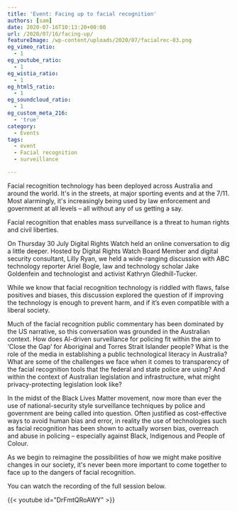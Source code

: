 ```yaml
---
title: 'Event: Facing up to facial recognition'
authors: [sam]
date: 2020-07-16T10:13:20+00:00
url: /2020/07/16/facing-up/
featureImage: /wp-content/uploads/2020/07/facialrec-03.png
eg_vimeo_ratio:
  - 1
eg_youtube_ratio:
  - 1
eg_wistia_ratio:
  - 1
eg_html5_ratio:
  - 1
eg_soundcloud_ratio:
  - 1
eg_custom_meta_216:
  - 'true'
category:
  - Events
tags:
  - event
  - Facial recognition
  - surveillance

---
```

Facial recognition technology has been deployed across Australia and around the world. It's in the streets, at major sporting events and at the 7/11. Most alarmingly, it's increasingly being used by law enforcement and government at all levels &#8211; all without any of us getting a say.

Facial recognition that enables mass surveillance is a threat to human rights and civil liberties.

On Thursday 30 July Digital Rights Watch held an online conversation to dig a little deeper. Hosted by Digital Rights Watch Board Member and digital security consultant, Lilly Ryan, we held a wide-ranging discussion with ABC technology reporter Ariel Bogle, law and technology scholar Jake Goldenfein and technologist and activist Kathryn Gledhill-Tucker.

While we know that facial recognition technology is riddled with flaws, false positives and biases, this discussion explored the question of if improving the technology is enough to prevent harm, and if it&#8217;s even compatible with a liberal society.

Much of the facial recognition public commentary has been dominated by the US narrative, so this conversation was grounded in the Australian context. How does AI-driven surveillance for policing fit within the aim to &#8216;Close the Gap&#8217; for Aboriginal and Torres Strait Islander people? What is the role of the media in establishing a public technological literacy in Australia? What are some of the challenges we face when it comes to transparency of the facial recognition tools that the federal and state police are using? And within the context of Australian legislation and infrastructure, what might privacy-protecting legislation look like?

In the midst of the Black Lives Matter movement, now more than ever the use of national-security style surveillance techniques by police and government are being called into question. Often justified as cost-effective ways to avoid human bias and error, in reality the use of technologies such as facial recognition has been shown to actually worsen bias, overreach and abuse in policing &#8211; especially against Black, Indigenous and People of Colour.

As we begin to reimagine the possibilities of how we might make positive changes in our society, it's never been more important to come together to face up to the dangers of facial recognition.

You can watch the recording of the full session below.

{{< youtube id="DrFmtQRoAWY" >}}

